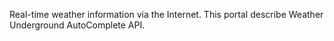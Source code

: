 Real-time weather information via the Internet. This portal describe Weather Underground AutoComplete API.